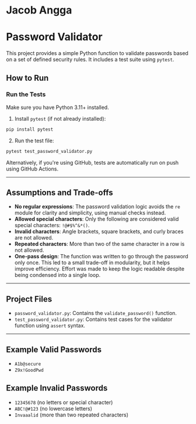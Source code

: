 # Jacob Angga
# Password Validator

This project provides a simple Python function to validate passwords based on a set of defined security rules. It includes a test suite using `pytest`.

## How to Run

### Run the Tests
Make sure you have Python 3.11+ installed.

1. Install `pytest` (if not already installed):
```bash
pip install pytest
```

2. Run the test file:
```bash
pytest test_password_validator.py
```

Alternatively, if you're using GitHub, tests are automatically run on push using GitHub Actions.

---

## Assumptions and Trade-offs

- **No regular expressions**: The password validation logic avoids the `re` module for clarity and simplicity, using manual checks instead.
- **Allowed special characters**: Only the following are considered valid special characters: `!@#$%^&*()`.
- **Invalid characters**: Angle brackets, square brackets, and curly braces are not allowed.
- **Repeated characters**: More than two of the same character in a row is not allowed.
- **One-pass design**: The function was written to go through the password only once. This led to a small trade-off in modularity, but it helps improve efficiency. Effort was made to keep the logic readable despite being condensed into a single loop.

---

## Project Files
- `password_validator.py`: Contains the `validate_password()` function.
- `test_password_validator.py`: Contains test cases for the validator function using `assert` syntax.

---

## Example Valid Passwords
- `A1b@secure`
- `Z9x!GoodPwd`

## Example Invalid Passwords
- `12345678` (no letters or special character)
- `ABC!@#123` (no lowercase letters)
- `Invaaalid` (more than two repeated characters)
